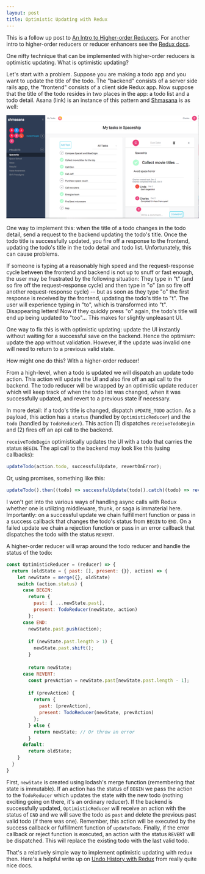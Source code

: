 ```yaml
---
layout: post
title: Optimistic Updating with Redux
---
```


This is a follow up post to [An Intro to Higher-order Reducers](https://calebomusic.github.io/2017/05/01/higher-order-reducers-redux.html). For another intro to higher-order reducers or reducer enhancers see the [Redux docs](http://redux.js.org/docs/recipes/reducers/ReusingReducerLogic.html).

One nifty technique that can be implemented with higher-order reducers is optimistic updating. What is optimistic updating?

Let's start with a problem. Suppose you are making a todo app and you want to update the title of the todo. The "backend" consists of a server side rails app, the "frontend" consists of a client side Redux app. Now suppose that the title of the todo resides in two places in the app: a todo list and a todo detail. Asana (link) is an instance of this pattern and [Shmasana](shmasana.herokuapp.com) is as well:

![Todo List / Todo Detail](https://github.com/calebomusic/Shmasana/blob/master/docs/screenshots/charles.png?raw=true)

One way to implement this: when the title of a todo changes in the todo detail, send a request to the backend updating the todo's title. Once the todo title is successfully updated, you fire off a response to the frontend, updating the todo's title in the todo detail and todo list. Unfortunately, this can cause problems.

If someone is typing at a reasonably high speed and the request-response cycle between the frontend and backend is not up to snuff or fast enough, the user may be frustrated by the following situation: They type in "t" (and so fire off the request-response cycle) and then type in "o" (an so fire off another request-response cycle) -- but as soon as they type "o" the first response is received by the frontend, updating the todo's title to "t". The user will experience typing in "to", which is transformed into "t". Disappearing letters! Now if they quickly press "o" again, the todo's title will end up being updated to "too"... This makes for slightly unpleasant UI.

One way to fix this is with optimistic updating: update the UI instantly without waiting for a successful save on the backend. Hence the optimism: update the app without validation. However, if the update was invalid one will need to return to a previous valid state.

How might one do this? With a higher-order reducer!

From a high-level, when a todo is updated we will dispatch an update todo action. This action will update the UI and also fire off an api call to the backend. The todo reducer will be wrapped by an optimistic update reducer which will keep track of when the todo list was changed, when it was successfully updated, and revert to a previous state if necessary.

In more detail: if a todo's title is changed, dispatch `UPDATE_TODO` action. As a payload, this action has a `status` (handled by `OptimisticReducer`) and the `todo` (handled by `TodoReducer`). This action (1) dispatches `receiveTodoBegin` and (2) fires off an api call to the backend.

`receiveTodoBegin` optimistically updates the UI with a todo that carries the status `BEGIN`. The api call to the backend may look like this (using callbacks):

```javascript
updateTodo(action.todo, successfulUpdate, revertOnError);
```
Or, using promises, something like this:
```javascript
updateTodo().then((todo) => successfulUpdate(todo)).catch((todo) => revertOnError(todo))
```
I won't get into the various ways of handling async calls with Redux whether one is utilizing middleware, thunk, or saga is immaterial here. Importantly: on a successful update we chain fulfillment function or pass in a success callback that changes the todo's status from `BEGIN` to `END`. On a failed update we chain a rejection function or pass in an error callback that dispatches the todo with the status `REVERT`.

A higher-order reducer will wrap around the todo reducer and handle the status of the todo:

```javascript
const OptimisticReducer = (reducer) => {
  return (oldState = { past: [], present: {}}, action) => {
    let newState = merge({}, oldState)
    switch (action.status) {
      case BEGIN:
        return {
          past: [ ...newState.past],
          present: TodoReducer(newState, action)
        };
      case END:
        newState.past.push(action);

        if (newState.past.length > 1) {
          newState.past.shift();
        }

        return newState;
      case REVERT:
        const prevAction = newState.past[newState.past.length - 1];

        if (prevAction) {
          return {
            past: [prevAction],
            present: TodoReducer(newState, prevAction)
          };
        } else {
          return newState; // Or throw an error
        }
      default:
        return oldState;
    }
  }
}
```

First, `newState` is created using lodash's merge function (remembering that state is immutable). If an action has the status of `BEGIN` we pass the action to the `TodoReducer` which updates the state with the new todo (nothing exciting going on there, it's an ordinary reducer). If the backend is successfully updated, `OptimisticReducer` will receive an action with the status of `END` and we will save the todo as `past` and delete the previous past valid todo (if there was one). Remember, this action will be executed by the success callback or fulfillment function of `updateTodo`. Finally, if the error callback or reject function is executed, an action with the status `REVERT` will be dispatched. This will replace the existing todo with the last valid todo.

That's a relatively simple way to implement optimistic updating with redux then. Here's a helpful write up on [Undo History with Redux](http://redux.js.org/docs/recipes/ImplementingUndoHistory.html) from really quite nice docs.
